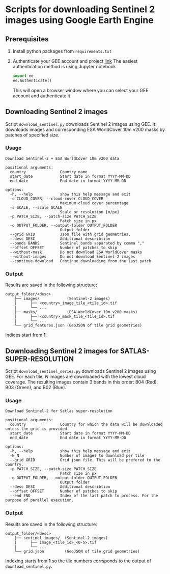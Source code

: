 # Scripts for downloading Sentinel 2 images using Google Earth Engine

## Prerequisites

1. Install python packages from `requirements.txt`
1. Authenticate your GEE account and project [link](https://developers.google.com/earth-engine/guides/auth)
   The easiest authentication method is using Jupyter notebook

    ```python
    import ee
    ee.Authenticate()
    ```

    This will open a browser window where you can select your GEE account and authenticate it.

## Downloading Sentinel 2 images

Script `download_sentinel.py` downloads Sentinel 2 images using GEE. It downloads images and corresponding ESA WorldCover 10m v200 masks by patches of specified size.

### Usage

```text
Download Sentinel-2 + ESA WorldCover 10m v200 data

positional arguments:
  country               Country name
  start_date            Start date in format YYYY-MM-DD
  end_date              End date in format YYYY-MM-DD

options:
  -h, --help            show this help message and exit
  -c CLOUD_COVER, --cloud-cover CLOUD_COVER
                        Maximum cloud cover percentage
  -s SCALE, --scale SCALE
                        Scale or resolution [m/px]
  -p PATCH_SIZE, --patch-size PATCH_SIZE
                        Patch size in px
  -o OUTPUT_FOLDER, --output-folder OUTPUT_FOLDER
                        Output folder
  --grid GRID           Json file with grid geometries.
  --desc DESC           Additional describtion
  --bands BANDS         Sentinel bands separated by comma ","
  --offset OFFSET       Number of patches to skip
  --without-mask        Do not download ESA WorldCover masks
  --without-images      Do not download Sentinel-2 images
  --continue-download   Continue downloading from the last patch
```

### Output

Results are saved in the following structure:

```text
output_folder/<desc>
    ├── images/            (Sentinel-2 images)
    |      ├── <country>_image_tile_<tile_id>.tif
    |      └── ...
    ├── masks/             (ESA WorldCover 10m v200 masks) 
    |      ├── <country>_mask_tile_<tile_id>.tif
    |      └── ...
    └── grid_features.json (GeoJSON of tile grid geometries) 
```

Indices start from **1**.

## Downloading Sentinel 2 images for SATLAS-SUPER-RESOLUTION

Script `download_sentinel_series.py` downloads Sentinel 2 images using GEE. For each tile, $N$ images are downloaded with the lowest cloud coverage. The resulting images contain 3 bands in this order: B04 (Red), B03 (Green), and B02 (Blue).

### Usage

```text
Download Sentinel-2 for Satlas super-resolution

positional arguments:
  country               Country for which the data will be downloaded unless the grid is provided.
  start_date            Start date in format YYYY-MM-DD
  end_date              End date in format YYYY-MM-DD

options:
  -h, --help            show this help message and exit
  -N N                  Number of images to download per tile
  --grid GRID           Grid json file. This will be prefered to the country.
  -p PATCH_SIZE, --patch-size PATCH_SIZE
                        Patch size in px
  -o OUTPUT_FOLDER, --output-folder OUTPUT_FOLDER
                        Output folder
  --desc DESC           Additional describtion
  --offset OFFSET       Number of patches to skip
  --end END             Index of the last patch to process. For the purpose of parallel execution.
```

### Output

Results are saved in the following structure:

```text
output_folder/<desc>
    ├── sentinel_images/  (Sentinel-2 images)
    |      ├── image_<tile_id>_<0-5>.tif
    |      └── ...
    └── grid.json         (GeoJSON of tile grid geometries) 
```

Indexing starts from **1** so the tile numbers corrsponds to the output of `download_sentinel.py`.
